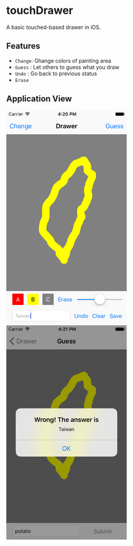 # touchDrawer
A basic touched-based drawer in iOS.

## Features
- `Change`: Ghange colors of painting area
- `Guess` : Let others to guess what you draw
- `Undo`  : Go back to previous status
- `Erase`

## Application View
<img src="/Screenshot/app-view-1.png" width="320" />
<img src="/Screenshot/app-view-2.png" width="320" />
